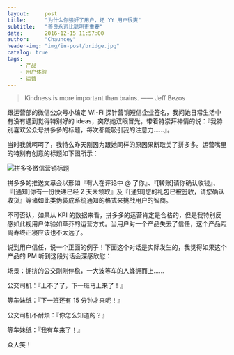 ```yaml
---
layout:     post
title:      "为什么你强奸了用户，还 YY 用户很爽"
subtitle:   "善良永远比聪明更重要"
date:       2016-12-15 11:57:00
author:     "Chauncey"
header-img: "img/in-post/bridge.jpg"
catalog: true
tags:
    - 产品
    - 用户体验
    - 运营
---
```


> Kindness is more important than brains. —— Jeff Bezos

跟运营部的微信公众号小编定 Wi-Fi 探针营销短信企业签名，我问她日常生活中有没有遇到觉得特别好的 ideas，突然她双眼冒光，带着特崇拜神情的说：『我特别喜欢公众号拼多多的标题，每次都能吸引我的注意力……』。

当时我就呵呵了，我特么昨天刚因为跟她同样的原因果断取关了拼多多。运营嘴里的特别有创意的标题如下图所示：

![拼多多微信营销标题](http://yangchangxi.com/img/in-post/2016-12-21-pinduoduo-wechant.jpg)

拼多多的推送文章会以形如『有人在评论中 @ 了你』、『[转账]请你确认收钱』、『[通知]你有一份快递已经 2 天未领取』及『[通知]您的礼包已被签收，请您确认收货』等诸如此类伪装成系统通知的格式来挑战用户的智商。

不可否认，如果从 KPI 的数据来看，拼多多的运营肯定是合格的，但是我特别反感如此视用户体验如草芥的运营方式。当用户对一个产品失去了信任，这个产品距离寿终正寝应该也不太远了。

说到用户信任，说一个正面的例子！下面这个对话是实际发生的，我觉得如果这个产品的 PM 听到这段对话会深感欣慰：

场景：拥挤的公交刚刚停稳，一大波等车的人蜂拥而上……

公交司机：『上不了了，下一班马上来了！』

等车妹纸：『下一班还有 15 分钟才来呢！』

公交司机不耐烦：『你怎么知道的？』

等车妹纸：『我有车来了！』

众人笑！
